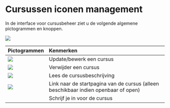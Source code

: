 # Cursussen iconen management

In de interface voor cursusbeheer ziet u de volgende algemene pictogrammen en knoppen.

![](../../.gitbook/assets/images274%20%281%29.png)

| Pictogrammen | Kenmerken |
| :--- | :--- |
| ![](../../.gitbook/assets/graphics77%20%284%29.png) | Update/bewerk een cursus |
| ![](../../.gitbook/assets/images25%20%288%29.png) | Verwijder een cursus |
| ![](../../.gitbook/assets/images22%20%2810%29.png) | Lees de cursusbeschrijving |
| ![](../../.gitbook/assets/images23%20%287%29.png) | Link naar de startpagina van de cursus \(alleen beschikbaar indien openbaar of open\) |
|  | Schrijf je in voor de cursus |

